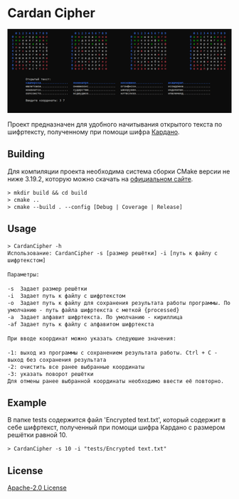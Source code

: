 # Cardan Cipher

<p align="center">
  <img src="images/demo.png" />
</p>

Проект предназначен для удобного начитывания открытого текста по шифртексту, полученному при помощи шифра [Кардано](https://en.wikipedia.org/wiki/Cardan_grille).

## Building

Для компиляции проекта необходима система сборки CMake версии не ниже 3.19.2, которую можно скачать на [официальном сайте](https://cmake.org/).
```shell
> mkdir build && cd build
> cmake ..
> cmake --build . --config [Debug | Coverage | Release]
```

## Usage

```shell
> CardanCipher -h
Использование: CardanCipher -s [размер решётки] -i [путь к файлу с шифртекстом]

Параметры:

-s  Задает размер решётки
-i  Задает путь к файлу с шифртекстом
-o  Задает путь к файлу для сохранения результата работы программы. По умолчанию - путь файла шифртекста с меткой {processed}
-a  Задает алфавит шифртекста. По умолчанию - кириллица
-af Задает путь к файлу с алфавитом шифртекста

При вводе координат можно указать следуюшие значения:

-1: выход из программы с сохранением результата работы. Ctrl + C - выход без сохранения результата
-2: очистить все ранее выбранные координаты
-3: указать поворот решётки
Для отмены ранее выбранной координаты необходимо ввести её повторно.
```


## Example

В папке tests содержится файл 'Encrypted text.txt', который содержит в себе шифртекст, полученный при помощи шифра Кардано с размером решётки равной 10.

```shell
> CardanCipher -s 10 -i "tests/Encrypted text.txt"
```

## License

[Apache-2.0 License](LICENSE)